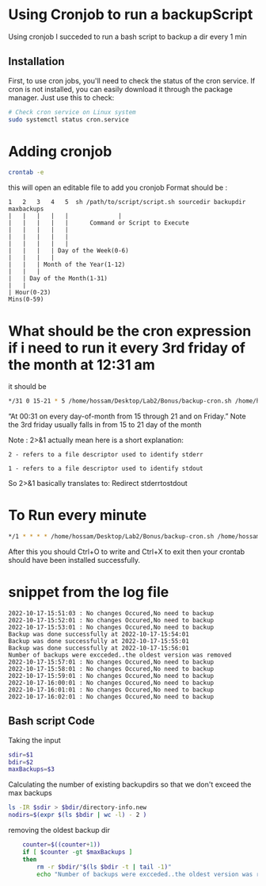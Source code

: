 # Using Cronjob to run a backupScript
Using cronjob I succeded to run a bash script to backup a dir every 1 min

## Installation
First, to use cron jobs, you'll need to check the status of the cron service. If cron is not installed, you can easily download it through the package manager. Just use this to check:
```bash
# Check cron service on Linux system
sudo systemctl status cron.service
```

# Adding cronjob
```bash
crontab -e
```
this will open an editable file to add you cronjob
Format should be :
```
1   2   3   4   5  sh /path/to/script/script.sh sourcedir backupdir maxbackups
|   |   |   |   |              |
|   |   |   |   |      Command or Script to Execute
|   |   |   |   |
|   |   |   |   |
|   |   |   |   |
|   |   |   | Day of the Week(0-6)
|   |   |   |
|   |   | Month of the Year(1-12)
|   |   |
|   | Day of the Month(1-31)
|   |
| Hour(0-23)
Mins(0-59)
```
# What should be the cron expression if i need to run it every 3rd friday of the month at 12:31 am
it should be 
```bash
*/31 0 15-21 * 5 /home/hossam/Desktop/Lab2/Bonus/backup-cron.sh /home/hossam/Desktop/source /home/hossam/Desktop/cronbackup 2 >> /home/hossam/Desktop/backup1.log 2>&1
```

“At 00:31 on every day-of-month from 15 through 21 and on Friday.”
Note the 3rd friday usually falls in from 15 to 21 day of the month

Note : 
 2>&1 actually mean here is a short explanation:

    2 - refers to a file descriptor used to identify stderr

    1 - refers to a file descriptor used to identify stdout

So 2>&1 basically translates to: Redirect stderrtostdout
# To Run every minute
```bash
*/1 * * * * /home/hossam/Desktop/Lab2/Bonus/backup-cron.sh /home/hossam/Desktop/source /home/hossam/Desktop/cronbackup 2 >> /home/hossam/Desktop/backup1.log 2>&1
```
After this you should Ctrl+O to write and Ctrl+X to exit
then your crontab should have been installed successfully.

# snippet from the log file

```
2022-10-17-15:51:03 : No changes Occured,No need to backup
2022-10-17-15:52:01 : No changes Occured,No need to backup
2022-10-17-15:53:01 : No changes Occured,No need to backup
Backup was done successfully at 2022-10-17-15:54:01
Backup was done successfully at 2022-10-17-15:55:01
Backup was done successfully at 2022-10-17-15:56:01
Number of backups were excceded..the oldest version was removed
2022-10-17-15:57:01 : No changes Occured,No need to backup
2022-10-17-15:58:01 : No changes Occured,No need to backup
2022-10-17-15:59:01 : No changes Occured,No need to backup
2022-10-17-16:00:01 : No changes Occured,No need to backup
2022-10-17-16:01:01 : No changes Occured,No need to backup
2022-10-17-16:02:01 : No changes Occured,No need to backup
```

## Bash script Code

Taking the input

```bash
sdir=$1
bdir=$2
maxBackups=$3
```
Calculating the number of existing backupdirs so that we don't exceed the max backups
```bash
ls -IR $sdir > $bdir/directory-info.new
nodirs=$(expr $(ls $bdir | wc -l) - 2 )
```

removing the oldest backup dir
```bash
	counter=$((counter+1))
	if [ $counter -gt $maxBackups ]
	then
		rm -r $bdir/"$(ls $bdir -t | tail -1)"
		echo "Number of backups were excceded..the oldest version was removed"
```
